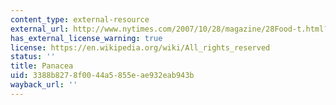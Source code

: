 ```yaml
---
content_type: external-resource
external_url: http://www.nytimes.com/2007/10/28/magazine/28Food-t.html?pagewanted=all
has_external_license_warning: true
license: https://en.wikipedia.org/wiki/All_rights_reserved
status: ''
title: Panacea
uid: 3388b827-8f00-44a5-855e-ae932eab943b
wayback_url: ''
---
```


